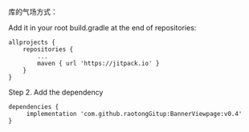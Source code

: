 库的气场方式：


Add it in your root build.gradle at the end of repositories:

	allprojects {
		repositories {
			...
			maven { url 'https://jitpack.io' }
		}
	}
Step 2. Add the dependency

	dependencies {
	     implementation 'com.github.raotongGitup:BannerViewpage:v0.4'
	}
